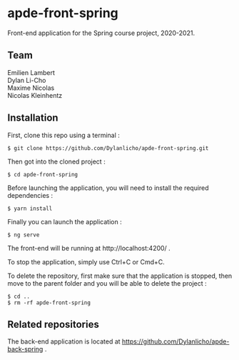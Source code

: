 # apde-front-spring

Front-end application for the Spring course project, 2020-2021.

## Team

Emilien Lambert  
Dylan Li-Cho  
Maxime Nicolas  
Nicolas Kleinhentz

## Installation

First, clone this repo using a terminal :

```shell
$ git clone https://github.com/Dylanlicho/apde-front-spring.git
```

Then got into the cloned project :

```shell
$ cd apde-front-spring
```

Before launching the application, you will need to install the required dependencies :

```shell
$ yarn install
```

Finally you can launch the application :

```shell
$ ng serve
```

The front-end will be running at http://localhost:4200/ .

To stop the application, simply use Ctrl+C or Cmd+C.

To delete the repository, first make sure that the application is stopped, then move to the parent folder and you will be able to delete the project :

```shell
$ cd ..
$ rm -rf apde-front-spring
```
## Related repositories

The back-end application is located at https://github.com/Dylanlicho/apde-back-spring .
